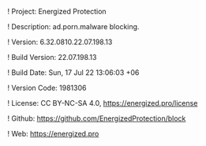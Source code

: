 ! Project: Energized Protection

! Description: ad.porn.malware blocking.

! Version: 6.32.0810.22.07.198.13

! Build Version: 22.07.198.13

! Build Date: Sun, 17 Jul 22 13:06:03 +06

! Version Code: 1981306

! License: CC BY-NC-SA 4.0, https://energized.pro/license

! Github: https://github.com/EnergizedProtection/block

! Web: https://energized.pro
